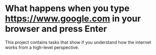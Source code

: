 # What happens when you type https://www.google.com in your browser and press Enter

This project contains tasks that show if you understand how the internet works from a high-level perspective.

